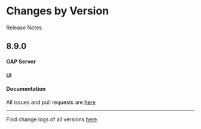 Changes by Version
==================
Release Notes.

8.9.0
------------------

#### OAP Server



#### UI


#### Documentation


All issues and pull requests are [here](https://github.com/apache/skywalking/milestone/101?closed=1)

------------------
Find change logs of all versions [here](changes).

